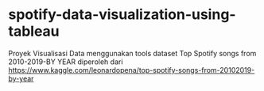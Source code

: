 # spotify-data-visualization-using-tableau

Proyek Visualisasi Data menggunakan tools dataset Top Spotify songs from 2010-2019-BY YEAR diperoleh dari https://www.kaggle.com/leonardopena/top-spotify-songs-from-20102019-by-year
